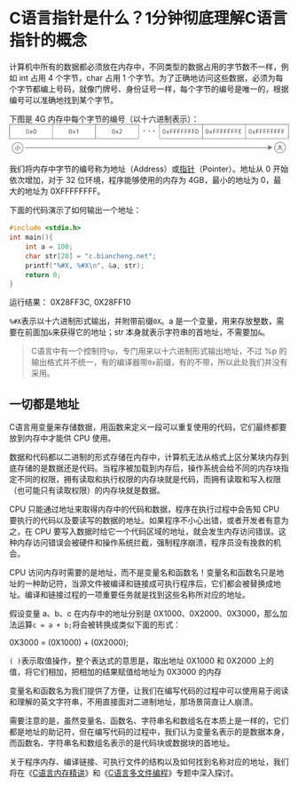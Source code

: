 # C语言指针是什么？1分钟彻底理解C语言指针的概念

计算机中所有的数据都必须放在内存中，不同类型的数据占用的字节数不一样，例如 int 占用 4 个字节，char 占用 1 个字节。为了正确地访问这些数据，必须为每个字节都编上号码，就像门牌号、身份证号一样，每个字节的编号是唯一的，根据编号可以准确地找到某个字节。

下图是 4G 内存中每个字节的编号（以十六进制表示）：
![4G 内存中每个字节的编号](./images/1I3043925-0.png)

我们将内存中字节的编号称为地址（Address）或[指针](http://c.biancheng.net/c/80/)（Pointer）。地址从 0 开始依次增加，对于 32 位环境，程序能够使用的内存为 4GB，最小的地址为 0，最大的地址为 0XFFFFFFFF。

下面的代码演示了如何输出一个地址：

```c
#include <stdio.h>
int main(){
    int a = 100;
    char str[20] = "c.biancheng.net";
    printf("%#X, %#X\n", &a, str);
    return 0;
}
```

运行结果：
0X28FF3C, 0X28FF10

`%#X`表示以十六进制形式输出，并附带前缀`0X`。a 是一个变量，用来存放整数，需要在前面加`&`来获得它的地址；str 本身就表示字符串的首地址，不需要加`&`。

> C语言中有一个控制符`%p`，专门用来以十六进制形式输出地址，不过 %p 的输出格式并不统一，有的编译器带`0x`前缀，有的不带，所以此处我们并没有采用。

## 一切都是地址

C语言用变量来存储数据，用函数来定义一段可以重复使用的代码，它们最终都要放到内存中才能供 CPU 使用。

数据和代码都以二进制的形式存储在内存中，计算机无法从格式上区分某块内存到底存储的是数据还是代码。当程序被加载到内存后，操作系统会给不同的内存块指定不同的权限，拥有读取和执行权限的内存块就是代码，而拥有读取和写入权限（也可能只有读取权限）的内存块就是数据。

CPU 只能通过地址来取得内存中的代码和数据，程序在执行过程中会告知 CPU 要执行的代码以及要读写的数据的地址。如果程序不小心出错，或者开发者有意为之，在 CPU 要写入数据时给它一个代码区域的地址，就会发生内存访问错误。这种内存访问错误会被硬件和操作系统拦截，强制程序崩溃，程序员没有挽救的机会。

CPU 访问内存时需要的是地址，而不是变量名和函数名！变量名和函数名只是地址的一种助记符，当源文件被编译和链接成可执行程序后，它们都会被替换成地址。编译和链接过程的一项重要任务就是找到这些名称所对应的地址。

假设变量 a、b、c 在内存中的地址分别是 0X1000、0X2000、0X3000，那么加法运算`c = a + b;`将会被转换成类似下面的形式：

0X3000 = (0X1000) + (0X2000);

`( )`表示取值操作，整个表达式的意思是，取出地址 0X1000 和 0X2000 上的值，将它们相加，把相加的结果赋值给地址为 0X3000 的内存

变量名和函数名为我们提供了方便，让我们在编写代码的过程中可以使用易于阅读和理解的英文字符串，不用直接面对二进制地址，那场景简直让人崩溃。

需要注意的是，虽然变量名、函数名、字符串名和数组名在本质上是一样的，它们都是地址的助记符，但在编写代码的过程中，我们认为变量名表示的是数据本身，而函数名、字符串名和数组名表示的是代码块或数据块的首地址。

关于程序内存、编译链接、可执行文件的结构以及如何找到名称对应的地址，我们将在《[C语言内存精讲](http://c.biancheng.net/c/140/)》和《[C语言多文件编程](http://c.biancheng.net/c/150/)》专题中深入探讨。